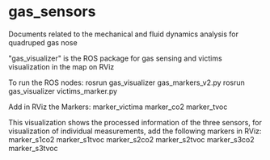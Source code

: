 # gas_sensors
 Documents related to the mechanical and fluid dynamics analysis for quadruped gas nose

 "gas_visualizer" is the ROS package for gas sensing and victims visualization in the map on RViz

 To run the ROS nodes:
 rosrun gas_visualizer gas_markers_v2.py
 rosrun gas_visualizer victims_marker.py

 Add in RViz the Markers:
 marker_victima
 marker_co2
 marker_tvoc

 This visualization shows the processed information of the three sensors, for visualization of individual measurements, add the following markers in RViz:
 marker_s1co2
 marker_s1tvoc
 marker_s2co2
 marker_s2tvoc
 marker_s3co2
 marker_s3tvoc
 
 
